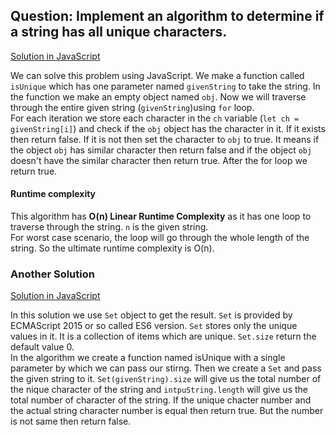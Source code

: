 ## Question: Implement an algorithm to determine if a string has all unique characters. 
[Solution in JavaScript](/Array%20and%20Strings/Array/IsUnique/IsUnique.js)

We can solve this problem using JavaScript. We make a function called `isUnique` which has one parameter named `givenString` to take the string. In the function we make an empty object named `obj`. Now we will traverse through the entire given string (`givenString`)using `for` loop. <br/> 
For each iteration we store each character in the `ch` variable (`let ch = givenString[i]`) and check if the `obj` object has the character in it. If it exists then return false. If it is not then set the character to `obj` to true. It means if the object `obj` has similar character then return false and if the object `obj` doesn't have the similar character then return true. After the for loop we return true. 

#### Runtime complexity
This algorithm has **O(n) Linear Runtime Complexity** as it has one loop to traverse through the string. `n` is the given string. <br/> For worst case scenario, the loop will go through the whole length of the string. So the ultimate runtime complexity is O(n).

### Another Solution 

[Solution in JavaScript](https://github.com/zubayerhimel/coding-Interview/blob/array_and_string/Array%20and%20Strings/Array/IsUnique/IsUnique2.js)

In this solution we use `Set` object to get the result. `Set` is provided by ECMAScript 2015 or so called ES6 version. `Set` stores only the unique values in it. It is a collection of items which are unique. `Set.size` return the default value 0.
<br/>In the algorithm we create a function named isUnique with a single parameter by which we can pass our stirng. Then we create a `Set` and pass the given string to it. `Set(givenString).size` will give us the total number of the nique character of the string and `intpuString.length` will give us the total number of character of the string. If the unique chacter number and the actual string character number is equal then return true. But the number is not same then return false. 